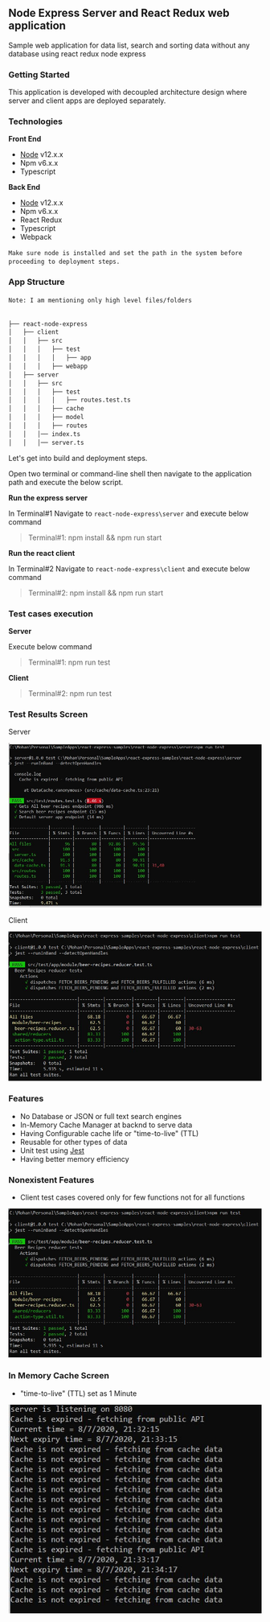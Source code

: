 ## Node Express Server and React Redux web application

Sample web application for data list, search and sorting data without any database using react redux node express 

### Getting Started

This application is developed with decoupled architecture design where server and client apps are deployed separately.


### Technologies

**Front End**

* [Node] v12.x.x 
* Npm v6.x.x
* Typescript

**Back End**

* [Node] v12.x.x 
* Npm v6.x.x
* React Redux
* Typescript
* Webpack

```Make sure node is installed and set the path in the system before proceeding to deployment steps.```

### App Structure

```Note: I am mentioning only high level files/folders ```

```bash

├── react-node-express
│   ├── client
│   │   ├── src
│   │   │   ├── test
│   │   │   │   ├── app
│   │   │   ├── webapp
│   ├── server
│   │   ├── src
│   │   │   ├── test
│   │   │   │   ├── routes.test.ts
│   │   │   ├── cache
│   │   │   ├── model
│   │   │   ├── routes
│   │   │── index.ts
│   │   │── server.ts

```

Let's get into build and deployment steps. 

Open two terminal or command-line shell then navigate to the application path and execute the below script. 

**Run the express server**

In Terminal#1 Navigate to ```react-node-express\server``` and execute below command 

> Terminal#1: npm install && npm run start

**Run the react client**

In Terminal#2 Navigate to ```react-node-express\client``` and execute below command 

> Terminal#2: npm install && npm run start

### Test cases execution

**Server**

Execute below command 

> Terminal#1: npm run test

**Client**

> Terminal#2: npm run test

### Test Results Screen

Server

![Server](./client/src/webapp/static/images/server-jest.JPG)

Client 

![Server](./client/src/webapp/static/images/client-jest.JPG)

### Features

* No Database or JSON or full text search engines
* In-Memory Cache Manager at backnd to serve data 
* Having Configurable cache life or "time-to-live" (TTL)
* Reusable for other types of data
* Unit test using [Jest]
* Having better memory efficiency 

### Nonexistent Features

* Client test cases covered only for few functions not for all functions

![Server](./client/src/webapp/static/images/client-jest.JPG)

### In Memory Cache Screen

* "time-to-live" (TTL) set as 1 Minute 

![Server](./client/src/webapp/static/images/server-cache.JPG)

[Node]:https://nodejs.org/download/release/v12.13.0/
[Jest]:https://www.npmjs.com/package/jest

